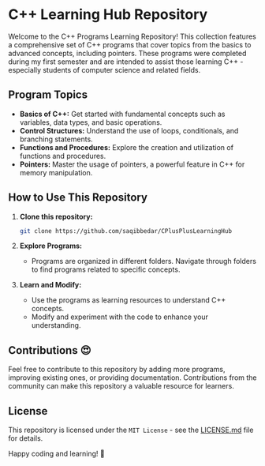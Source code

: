 # C++ Learning Hub Repository

Welcome to the C++ Programs Learning Repository! This collection features a comprehensive set of C++ programs that cover topics from the basics to advanced concepts, including pointers. These programs were completed during my first semester and are intended to assist those learning C++ - especially students of computer science and related fields.

## Program Topics

- **Basics of C++:** Get started with fundamental concepts such as variables, data types, and basic operations.
- **Control Structures:** Understand the use of loops, conditionals, and branching statements.
- **Functions and Procedures:** Explore the creation and utilization of functions and procedures.
- **Pointers:** Master the usage of pointers, a powerful feature in C++ for memory manipulation.

## How to Use This Repository

1. **Clone this repository:**

    ```bash
    git clone https://github.com/saqibbedar/CPlusPlusLearningHub
    ```

2. **Explore Programs:**

    - Programs are organized in different folders. Navigate through folders to find programs related to specific concepts.

3. **Learn and Modify:**

    - Use the programs as learning resources to understand C++ concepts.
    - Modify and experiment with the code to enhance your understanding.

## Contributions 😍

Feel free to contribute to this repository by adding more programs, improving existing ones, or providing documentation. Contributions from the community can make this repository a valuable resource for learners. 

## License

This repository is licensed under the `MIT License` - see the [LICENSE.md](https://github.com/saqibbedar/CPlusPlusLearningHub?tab=MIT-1-ov-file) file for details.

Happy coding and learning! 🚀
